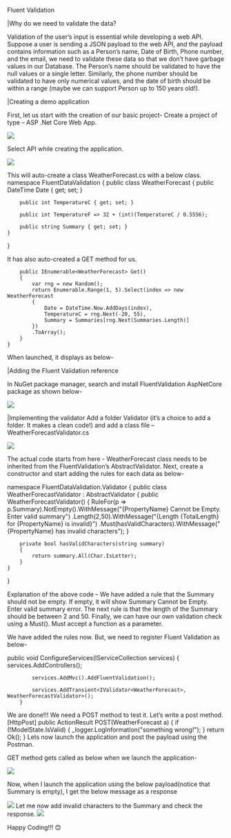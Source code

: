 Fluent Validation

|Why do we need to validate the data?

Validation of the user’s input is essential while developing a web API. Suppose a user is sending a JSON payload to the web API, and the payload contains information such as a Person’s name, Date of Birth, Phone number, and the email, we need to validate these data so that we don’t have garbage values in our Database. The Person’s name should be validated to have the null values or a single letter. Similarly, the phone number should be validated to have only numerical values, and the date of birth should be within a range (maybe we can support Person up to 150 years old!).

|Creating a demo application

First, let us start with the creation of our basic project-
Create a project of type – ASP .Net Core Web App.
 
 ![](Images/ProjectCreation.png)

Select API while creating the application.

 ![](Images/projectType.png)

This will auto-create a class WeatherForecast.cs with a below class.
namespace FluentDataValidation
{
    public class WeatherForecast
    {
        public DateTime Date { get; set; }

        public int TemperatureC { get; set; }

        public int TemperatureF => 32 + (int)(TemperatureC / 0.5556);

        public string Summary { get; set; }
    }
}

It has also auto-created a GET method for us.


        public IEnumerable<WeatherForecast> Get()
        {
            var rng = new Random();
            return Enumerable.Range(1, 5).Select(index => new WeatherForecast
            {
                Date = DateTime.Now.AddDays(index),
                TemperatureC = rng.Next(-20, 55),
                Summary = Summaries[rng.Next(Summaries.Length)]
            })
            .ToArray();
        }
    }

When launched, it displays as below-

 
|Adding the Fluent Validation reference

In NuGet package manager, search and install FluentValidation AspNetCore package as shown below-
 
  ![](Images/NuGetRef.png)

|Implementing the validator
Add a folder Validator (it’s a choice to add a folder. It makes a clean code!) and add a class file – WeatherForecastValidator.cs

 ![](Images/validatorFolder.png)

The actual code starts from here -
WeatherForecast class needs to be inherited from the FluentValidation’s  AbstractValidator<WeatherForecast>. Next, create a constructor and start adding the rules for each data as below-

namespace FluentDataValidation.Validator
{
    public class WeatherForecastValidator : AbstractValidator<WeatherForecast>
    {
        public WeatherForecastValidator()
        {
            RuleFor(p => p.Summary).NotEmpty().WithMessage("{PropertyName} Cannot be Empty. Enter valid summary")
                .Length(2,50).WithMessage("{Length {TotalLength} for {PropertyName}  is invalid}")
                .Must(hasValidCharacters).WithMessage("{PropertyName} has invalid characters");
        }

        private bool hasValidCharacters(string summary)
        {
            return summary.All(Char.IsLetter);
        }
    }
}

Explanation of the above code – 
We have added a rule that the Summary should not be empty. If empty, it will show Summary Cannot be Empty. Enter valid summary error.
The next rule is that the length of the Summary should be between 2 and 50.
Finally, we can have our own validation check using a Must(). Must accept a function as a parameter.

We have added the rules now. But, we need to register Fluent Validation as below-

  public void ConfigureServices(IServiceCollection services)
        {
            services.AddControllers();

            services.AddMvc().AddFluentValidation();

            services.AddTransient<IValidator<WeatherForecast>, WeatherForecastValidator>();
        }

We are done!!!
We need a POST method to test it. Let’s write a post method.
[HttpPost]
public ActionResult POST(WeatherForecast a)
        {
            if (!ModelState.IsValid)
            {
                _logger.LogInformation("something wrong!");
            }
            return Ok();
        }
Lets now launch the application and post the payload using the Postman.

GET method gets called as below when we launch the application- 

  ![](Images/testing1.png)

Now, when I launch the application using the below payload(notice that Summary is empty), I get the below message as a response
 
![](Images/testing2.png)
Let me now add invalid characters to the Summary and check the response.
![](Images/testing3.png)

Happy Coding!!! 😊
